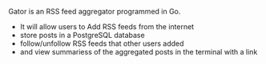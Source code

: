 Gator is an RSS feed aggregator programmed in Go. 
 - It will allow users to Add RSS feeds from the internet 
 - store posts in a PostgreSQL database
 - follow/unfollow RSS feeds that other users added
 - and view summariess of the aggregated posts in the terminal with a link
